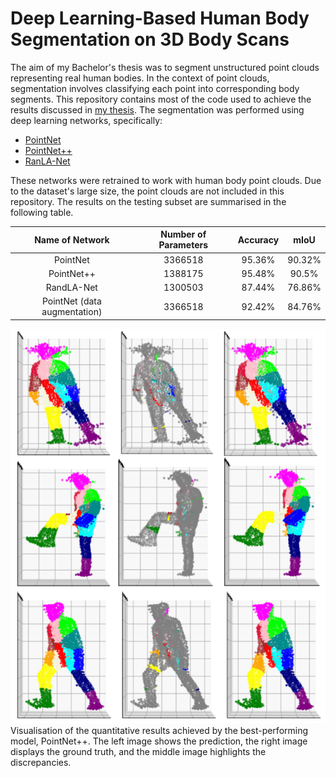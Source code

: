 # Deep Learning-Based Human Body Segmentation on 3D Body Scans

The aim of my Bachelor's thesis was to segment unstructured point clouds representing real human bodies. In the context of point clouds, segmentation involves classifying each point into corresponding body segments. This repository contains most of the code used to achieve the results discussed in [my thesis](./Jakubovsky_bachelors_thesis.pdf). The segmentation was performed using deep learning networks, specifically:

* [PointNet](https://arxiv.org/abs/1612.00593)
* [PointNet++](https://arxiv.org/abs/1706.02413)
* [RanLA-Net](https://arxiv.org/abs/1911.11236)

These networks were retrained to work with human body point clouds. Due to the dataset's large size, the point clouds are not included in this repository. The results on the testing subset are summarised in the following table.

| Name of Network              | Number of Parameters | Accuracy |  mIoU  |
| :--------------------------: | :------------------: | :------: | :----: |
| PointNet                     |  3366518             | 95.36%   | 90.32% |
| PointNet++                   |  1388175             | 95.48%   | 90.5%  |
| RandLA-Net                   |  1300503             | 87.44%   | 76.86% |
| PointNet (data augmentation) |  3366518             | 92.42%   | 84.76% |

![PointNet++ qualitative results](images/pointnet++.png)
Visualisation of the quantitative results achieved by the best-performing model, PointNet++. The left image shows the prediction, the right image displays the ground truth, and the middle image highlights the discrepancies.
